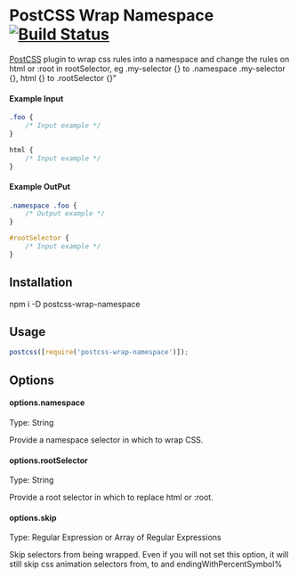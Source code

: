# PostCSS Wrap Namespace [![Build Status][ci-img]][ci]

[PostCSS] plugin to wrap css rules into a namespace and change the rules on html or :root in rootSelector, eg .my-selector {} to .namespace .my-selector {}, html {} to .rootSelector {}"

[postcss]: https://github.com/postcss/postcss
[ci-img]: https://travis-ci.org/loubaojian/postcss-wrap-namespace.svg
[ci]: https://travis-ci.org/loubaojian/postcss-wrap-namespace

#### Example Input

```css
.foo {
    /* Input example */
}

html {
    /* Input example */
}
```

#### Example OutPut

```css
.namespace .foo {
    /* Output example */
}

#rootSelector {
    /* Input example */
}
```

## Installation

npm i -D postcss-wrap-namespace

## Usage

```js
postcss([require('postcss-wrap-namespace')]);
```

## Options

#### options.namespace

Type: String

Provide a namespace selector in which to wrap CSS.

#### options.rootSelector

Type: String

Provide a root selector in which to replace html or :root.

#### options.skip

Type: Regular Expression or Array of Regular Expressions

Skip selectors from being wrapped. Even if you will not set this option, it will still skip css animation selectors from, to and endingWithPercentSymbol%
